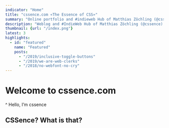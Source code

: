 ```yaml
---
indicator: "Home"
title: "cssence.com «The Essence of CSS»"
summary: "Online portfolio and #indieweb Hub of Matthias Zöchling (@cssence). Blog included, mainly about web design, majoring in CSS."
description: "Weblog and #IndieWeb Hub of Matthias Zöchling (@cssence)."
thumbnail: {url: "/index.png"}
latest: 3
highlights:
  - id: "featured"
    name: "Featured"
    posts:
      - "/2019/inclusive-toggle-buttons"
      - "/2019/we-are-web-clerks"
      - "/2018/no-webfont-no-cry"
---
```


# Welcome to cssence.com
^ Hello, I’m <abbr>css</abbr>ence

<h2 id="introduction" class="visually-hidden">CSSence? What is that?</h2>
